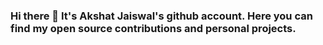 ### Hi there 👋 It's Akshat Jaiswal's github account. Here you can find my open source contributions and personal projects.

